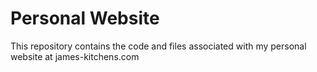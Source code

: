 # Personal Website

This repository contains the code and files associated with my personal website at james-kitchens.com
